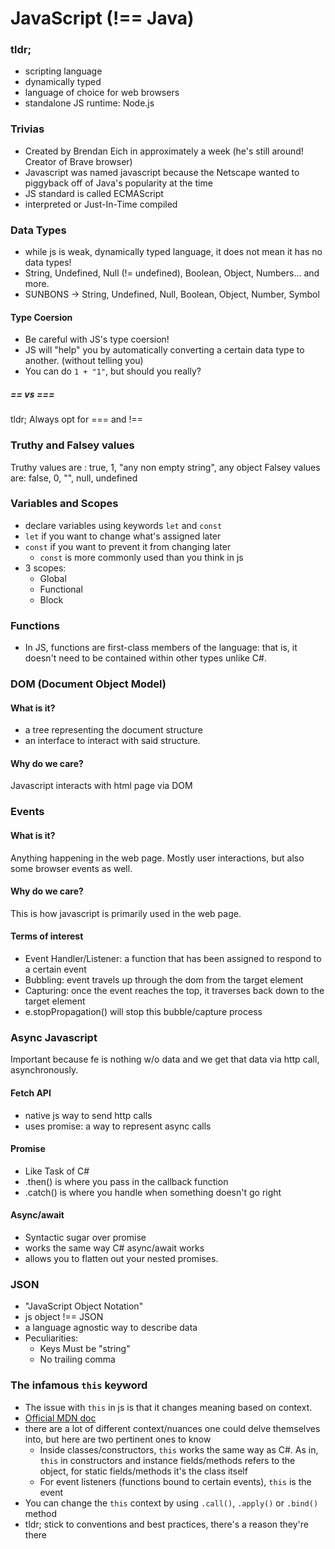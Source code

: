 # JavaScript (!== Java)

### tldr;
- scripting language
- dynamically typed
- language of choice for web browsers
- standalone JS runtime: Node.js

### Trivias
- Created by Brendan Eich in approximately a week (he's still around! Creator of Brave browser)
- Javascript was named javascript because the Netscape wanted to piggyback off of Java's popularity at the time
- JS standard is called ECMAScript
- interpreted or Just-In-Time compiled

### Data Types
- while js is weak, dynamically typed language, it does not mean it has no data types!
- String, Undefined, Null (!= undefined), Boolean, Object, Numbers... and more.
- SUNBONS -> String, Undefined, Null, Boolean, Object, Number, Symbol

#### Type Coersion
- Be careful with JS's type coersion!
- JS will "help" you by automatically converting a certain data type to another. (without telling you)
- You can do `1 + "1"`, but should you really?

##### == vs ===
tldr; Always opt for === and !== 

### Truthy and Falsey values
Truthy values are : true, 1, "any non empty string", any object
Falsey values are: false, 0, "", null, undefined

### Variables and Scopes
- declare variables using keywords `let` and `const`
- `let` if you want to change what's assigned later
- `const` if you want to prevent it from changing later
  - `const` is more commonly used than you think in js
- 3 scopes:
  - Global
  - Functional
  - Block

### Functions
- In JS, functions are first-class members of the language: that is, it doesn't need to be contained within other types unlike C#.

### DOM (Document Object Model)
#### What is it?
- a tree representing the document structure
- an interface to interact with said structure.
#### Why do we care?
Javascript interacts with html page via DOM

### Events
#### What is it?
Anything happening in the web page. Mostly user interactions, but also some browser events as well.

#### Why do we care?
This is how javascript is primarily used in the web page.

#### Terms of interest
- Event Handler/Listener: a function that has been assigned to respond to a certain event
- Bubbling: event travels up through the dom from the target element
- Capturing: once the event reaches the top, it traverses back down to the target element
- e.stopPropagation() will stop this bubble/capture process

### Async Javascript
Important because fe is nothing w/o data and we get that data via http call, asynchronously.

#### Fetch API
- native js way to send http calls
- uses promise: a way to represent async calls

#### Promise
- Like Task of C#
- .then() is where you pass in the callback function
- .catch() is where you handle when something doesn't go right

#### Async/await
- Syntactic sugar over promise
- works the same way C# async/await works
- allows you to flatten out your nested promises.

### JSON
- "JavaScript Object Notation"
- js object !== JSON
- a language agnostic way to describe data
- Peculiarities:
  - Keys Must be "string"
  - No trailing comma

### The infamous `this` keyword
- The issue with `this` in js is that it changes meaning based on context.
- [Official MDN doc](https://developer.mozilla.org/en-US/docs/Web/JavaScript/Reference/Operators/this)
- there are a lot of different context/nuances one could delve themselves into, but here are two pertinent ones to know
  - Inside classes/constructors, `this` works the same way as C#. As in, `this` in constructors and instance fields/methods refers to the object, for static fields/methods it's the class itself
  - For event listeners (functions bound to certain events), `this` is the event
- You can change the `this` context by using `.call()`, `.apply()` or `.bind()` method
- tldr; stick to conventions and best practices, there's a reason they're there